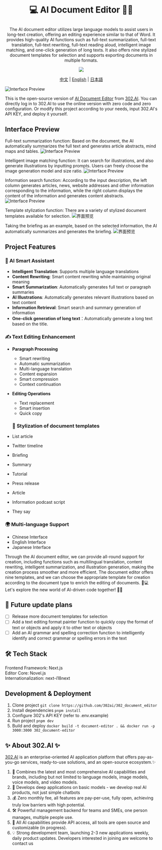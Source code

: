 # <p align="center">💻 AI Document Editor 🚀✨

<p align="center">The AI document editor utilizes large language models to assist users in long-text creation, offering an editing experience similar to that of Word. It provides high-quality AI functions such as full-text summarization, full-text translation, full-text rewriting, full-text reading aloud, intelligent image matching, and one-click generation of long texts. It also offers nine stylized document templates for selection and supports exporting documents in multiple formats. </p>

<p align="center"><a href="https://302.ai/product/detail/36" target="blank"><img src="https://file.302.ai/gpt/imgs/github/20250102/72a57c4263944b73bf521830878ae39a.png" /></a></p >

<p align="center"><a href="README_zh.md">中文</a> | <a href="README.md">English</a> | <a href="README_ja.md">日本語</a></p>

![Interface Preview](docs/文档编辑器en.png) 

This is the open-source version of [AI Document Editor](https://302.ai/product/detail/36) from [302.AI](https://302.ai/en/).
You can directly log in to 302.AI to use the online version with zero code and zero configuration.
Or modify this project according to your needs, input 302.AI's API KEY, and deploy it yourself.

## Interface Preview
Full-text summarization function: Based on the document, the AI automatically summarizes the full text and generates article abstracts, mind maps and tables.
![Interface Preview](docs/文档编辑英1.png)       

Intelligent image matching function: It can search for illustrations, and also generate illustrations by inputting prompts. Users can freely choose the image generation model and size ratio.
![Interface Preview](docs/文档编辑英2.png)     

Information search function: According to the input description, the left column generates articles, news, website addresses and other information corresponding to the information, while the right column displays the content of the information and generates content abstracts.
![Interface Preview](docs/文档编辑英3.png)     

Template stylization function: There are a variety of stylized document templates available for selection.
![界面预览](docs/文档编辑英4.png)     

Taking the briefing as an example, based on the selected information, the AI automatically summarizes and generates the briefing.
![界面预览](docs/文档编辑英5.png)


## Project Features

### 🤖 AI Smart Assistant
- **Intelligent Translation**: Supports multiple language translations
- **Content Rewriting**: Smart content rewriting while maintaining original meaning
- **Smart Summarization**: Automatically generates full text or paragraph summaries
- **AI Illustrations**: Automatically generates relevant illustrations based on text content
- **Information Retrieval**: Smart search and summary generation of information
- **One-click generation of long text**：Automatically generate a long text based on the title.

### ✍️ Text Editing Enhancement
- **Paragraph Processing**
  - Smart rewriting
  - Automatic summarization
  - Multi-language translation
  - Content expansion
  - Smart compression
  - Context continuation
- **Editing Operations**
  - Text replacement
  - Smart insertion
  - Quick copy

  ### 🌟 Stylization of document templates
- List article
- Twitter timeline
- Briefing
- Summary
- Tutorial
- Press release
- Article
- Information podcast script
- They say

### 🌍 Multi-language Support
- Chinese Interface
- English Interface
- Japanese Interface

Through the AI document editor, we can provide all-round support for creation, including functions such as multilingual translation, content rewriting, intelligent summarization, and illustration generation, making the creation process smoother and more efficient. The document editor offers nine templates, and we can choose the appropriate template for creation according to the document type to enrich the editing of documents.  🎉💻 Let's explore the new world of AI-driven code together! 🌟🚀

## 🚩 Future update plans
- [ ] Release more document templates for selection
- [ ] Add a text editing format painter function to quickly copy the format of text or objects and apply it to other text or objects
- [ ] Add an AI grammar and spelling correction function to intelligently identify and correct grammar or spelling errors in the text

## 🛠️ Tech Stack
Frontend Framework: Next.js <br>
Editor Core: Novel.js <br>
Internationalization: next-i18next <br>

## Development & Deployment
1. Clone project `git clone https://github.com/302ai/302_document_editor`
2. Install dependencies `pnpm install`
3. Configure 302's API KEY (refer to .env.example)
4. Run project `pnpm dev`
5. Build and deploy `docker build -t document-editor . && docker run -p 3000:3000 302_document-editor`

## ✨ About 302.AI ✨
[302.AI](https://302.ai) is an enterprise-oriented AI application platform that offers pay-as-you-go services, ready-to-use solutions, and an open-source ecosystem.✨
1. 🧠 Combines the latest and most comprehensive AI capabilities and brands, including but not limited to language models, image models, voice models, and video models.
2. 🚀 Develops deep applications on basic models - we develop real AI products, not just simple chatbots
3. 💰 Zero monthly fee, all features are pay-per-use, fully open, achieving truly low barriers with high potential.
4. 🛠 Powerful management backend for teams and SMEs, one person manages, multiple people use.
5. 🔗 All AI capabilities provide API access, all tools are open source and customizable (in progress).
6. 💡 Strong development team, launching 2-3 new applications weekly, daily product updates. Developers interested in joining are welcome to contact us
